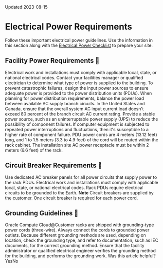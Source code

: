 Updated 2023-08-15
# Electrical Power Requirements
Follow these important electrical power guidelines.
Use the information in this section along with the [Electrical Power Checklist](https://docs.oracle.com/en-us/iaas/compute-cloud-at-customer/topics/site-prep/site-checklists.htm#site_checklists__electrical-checklist) to prepare your site.
## Facility Power Requirements 🔗 
Electrical work and installations must comply with applicable local, state, or national electrical codes. Contact your facilities manager or qualified electrician to determine what type of power is supplied to the building. 
To prevent catastrophic failures, design the input power sources to ensure adequate power is provided to the power distribution units (PDUs). When planning for power distribution requirements, balance the power load between available AC supply branch circuits. In the United States and Canada, ensure that the overall system AC input current load doesn't exceed 80 percent of the branch circuit AC current rating. 
Provide a stable power source, such as an uninterruptable power supply (UPS) to reduce the possibility of component failures. If computer equipment is subjected to repeated power interruptions and fluctuations, then it's susceptible to a higher rate of component failure. 
PDU power cords are 4 meters (13.12 feet) long, and 1 to 1.5 meters (3.3 to 4.9 feet) of the cord will be routed within the rack cabinet. The installation site AC power receptacle must be within 2 meters (6.6 feet) of the rack. 
## **Circuit Breaker Requirements** 🔗 
Use dedicated AC breaker panels for all power circuits that supply power to the rack PDUs. Electrical work and installations must comply with applicable local, state, or national electrical codes. Rack PDUs require electrical circuits to be grounded to the Earth. 
**Note**
Circuit breakers are supplied by the customer. One circuit breaker is required for each power cord.
## Grounding Guidelines 🔗 
Oracle Compute Cloud@Customer racks are shipped with grounding-type power cords (three-wire). Always connect the cords to grounded power outlets. Because different grounding methods are used, depending on location, check the grounding type, and refer to documentation, such as IEC documents, for the correct grounding method. Ensure that the facility administrator or qualified electrical engineer verifies the grounding method for the building, and performs the grounding work. 
Was this article helpful?
YesNo

